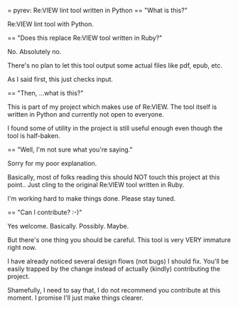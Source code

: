 = pyrev: Re:VIEW lint tool written in Python
== "What is this?"

Re:VIEW lint tool with Python.

== "Does this replace Re:VIEW tool written in Ruby?"

No. Absolutely no.

There's no plan to let this tool output some actual files
like pdf, epub, etc.

As I said first, this just checks input.

== "Then, ...what is this?"

This is part of my project which makes use of Re:VIEW.
The tool itself is written in Python and currently not open to everyone.

I found some of utility in the project is still useful enough even though
the tool is half-baken.


== "Well, I'm not sure what you're saying."

Sorry for my poor explanation.

Basically, most of folks reading this should NOT touch this project
at this point.. Just cling to the original Re:VIEW tool written in Ruby.

I'm working hard to make things done. Please stay tuned.

== "Can I contribute? :-)"

Yes welcome. Basically. Possibly. Maybe.

But there's one thing you should be careful.
This tool is very VERY immature right now.

I have already noticed several design flows (not bugs) I should fix.
You'll be easily trapped by the change instead of actually (kindly)
contributing the project.

Shamefully, I need to say that,
I do not recommend you contribute at this moment.
I promise I'll just make things clearer.

